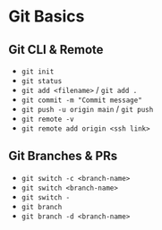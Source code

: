 # Git Basics

## Git CLI & Remote

- `git init`
- `git status`
- `git add <filename>` / `git add . `
- `git commit -m "Commit message"`
- `git push -u origin main` / `git push`
- `git remote -v`
- `git remote add origin <ssh link>`

## Git Branches & PRs

- `git switch -c <branch-name>`
- `git switch <branch-name>`
- `git switch -`
- `git branch`
- `git branch -d <branch-name>`
